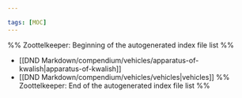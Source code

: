 ```yaml
---

tags: [MOC]
---
```

%% Zoottelkeeper: Beginning of the autogenerated index file list  %%
-  [[DND Markdown/compendium/vehicles/apparatus-of-kwalish|apparatus-of-kwalish]]
-  [[DND Markdown/compendium/vehicles/vehicles|vehicles]]
%% Zoottelkeeper: End of the autogenerated index file list  %%
